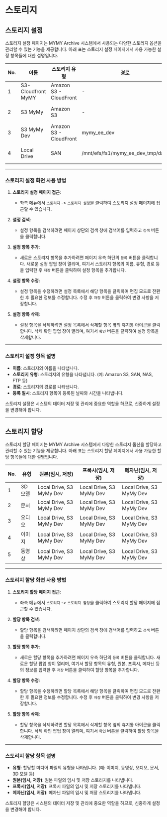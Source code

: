 # 스토리지
## 스토리지 설정

스토리지 설정 페이지는 MYMY Archive 시스템에서 사용되는 다양한 스토리지 옵션을 관리할 수 있는 기능을 제공합니다. 아래 표는 스토리지 설정 페이지에서 사용 가능한 설정 항목들에 대한 설명입니다.

| No. | 이름               | 스토리지 유형         | 경로                                    | 등록 일시            |
|-----|--------------------|-----------------------|-----------------------------------------|----------------------|
| 1   | S3-Cloudfront MyMY | Amazon S3 - CloudFront| -                                       | 2022-06-30 00:42:46  |
| 2   | S3 MyMy            | Amazon S3             | -                                       | 2022-06-30 00:41:48  |
| 3   | S3 MyMy Dev        | Amazon S3 - CloudFront| mymy_ee_dev                             | 2022-06-30 00:32:53  |
| 4   | Local Drive        | SAN                   | /mnt/efs/fs1/mymy_ee_dev_tmp/data       | 2020-03-14 08:14:31  |

---

### 스토리지 설정 화면 사용 방법

1. **스토리지 설정 페이지 접근**:
   - 좌측 메뉴에서 `스토리지` -> `스토리지 설정`을 클릭하여 스토리지 설정 페이지에 접근할 수 있습니다.

2. **설정 검색**:
   - 설정 항목을 검색하려면 페이지 상단의 검색 창에 검색어를 입력하고 `검색` 버튼을 클릭합니다.

3. **설정 항목 추가**:
   - 새로운 스토리지 항목을 추가하려면 페이지 우측 하단의 `등록` 버튼을 클릭합니다. 새로운 설정 팝업 창이 열리며, 여기서 스토리지 항목의 이름, 유형, 경로 등을 입력한 후 `저장` 버튼을 클릭하여 설정 항목을 추가합니다.

4. **설정 항목 수정**:
   - 설정 항목을 수정하려면 설정 목록에서 해당 항목을 클릭하여 편집 모드로 전환한 후 필요한 정보를 수정합니다. 수정 후 `저장` 버튼을 클릭하여 변경 사항을 저장합니다.

5. **설정 항목 삭제**:
   - 설정 항목을 삭제하려면 설정 목록에서 삭제할 항목 옆의 휴지통 아이콘을 클릭합니다. 삭제 확인 팝업 창이 열리며, 여기서 `확인` 버튼을 클릭하여 설정 항목을 삭제합니다.

---

### 스토리지 설정 항목 설명

- **이름**: 스토리지의 이름을 나타냅니다.
- **스토리지 유형**: 스토리지의 유형을 나타냅니다. (예: Amazon S3, SAN, NAS, FTP 등)
- **경로**: 스토리지의 경로를 나타냅니다.
- **등록 일시**: 스토리지 항목이 등록된 날짜와 시간을 나타냅니다.

스토리지 설정은 시스템의 데이터 저장 및 관리에 중요한 역할을 하므로, 신중하게 설정을 변경해야 합니다.

---

## 스토리지 할당

스토리지 할당 페이지는 MYMY Archive 시스템에서 다양한 스토리지 옵션을 할당하고 관리할 수 있는 기능을 제공합니다. 아래 표는 스토리지 할당 페이지에서 사용 가능한 할당 항목들에 대한 설명입니다.

| No. | 유형      | 원본(임시, 저장)                    | 프록시(임시, 저장)                  | 메자닌(임시, 저장)                  |
|-----|-----------|------------------------------------|------------------------------------|------------------------------------|
| 1   | 3D 모델   | Local Drive, S3 MyMy Dev           | Local Drive, S3 MyMy Dev           | Local Drive, S3 MyMy Dev           |
| 2   | 문서      | Local Drive, S3 MyMy Dev           | Local Drive, S3 MyMy Dev           | Local Drive, S3 MyMy Dev           |
| 3   | 오디오    | Local Drive, S3 MyMy Dev           | Local Drive, S3 MyMy Dev           | Local Drive, S3 MyMy Dev           |
| 4   | 이미지    | Local Drive, S3 MyMy Dev           | Local Drive, S3 MyMy Dev           | Local Drive, S3 MyMy Dev           |
| 5   | 동영상    | Local Drive, S3 MyMy Dev           | Local Drive, S3 MyMy Dev           | Local Drive, S3 MyMy Dev           |

---

### 스토리지 할당 화면 사용 방법

1. **스토리지 할당 페이지 접근**:
   - 좌측 메뉴에서 `스토리지` -> `스토리지 할당`을 클릭하여 스토리지 할당 페이지에 접근할 수 있습니다.

2. **할당 항목 검색**:
   - 할당 항목을 검색하려면 페이지 상단의 검색 창에 검색어를 입력하고 `검색` 버튼을 클릭합니다.

3. **할당 항목 추가**:
   - 새로운 할당 항목을 추가하려면 페이지 우측 하단의 `등록` 버튼을 클릭합니다. 새로운 할당 팝업 창이 열리며, 여기서 할당 항목의 유형, 원본, 프록시, 메자닌 등의 정보를 입력한 후 `저장` 버튼을 클릭하여 할당 항목을 추가합니다.

4. **할당 항목 수정**:
   - 할당 항목을 수정하려면 할당 목록에서 해당 항목을 클릭하여 편집 모드로 전환한 후 필요한 정보를 수정합니다. 수정 후 `저장` 버튼을 클릭하여 변경 사항을 저장합니다.

5. **할당 항목 삭제**:
   - 할당 항목을 삭제하려면 할당 목록에서 삭제할 항목 옆의 휴지통 아이콘을 클릭합니다. 삭제 확인 팝업 창이 열리며, 여기서 `확인` 버튼을 클릭하여 할당 항목을 삭제합니다.

---

### 스토리지 할당 항목 설명

- **유형**: 할당할 미디어 파일의 유형을 나타냅니다. (예: 이미지, 동영상, 오디오, 문서, 3D 모델 등)
- **원본(임시, 저장)**: 원본 파일의 임시 및 저장 스토리지를 나타냅니다.
- **프록시(임시, 저장)**: 프록시 파일의 임시 및 저장 스토리지를 나타냅니다.
- **메자닌(임시, 저장)**: 메자닌 파일의 임시 및 저장 스토리지를 나타냅니다.

스토리지 할당은 시스템의 데이터 저장 및 관리에 중요한 역할을 하므로, 신중하게 설정을 변경해야 합니다.

